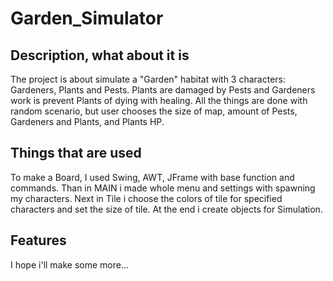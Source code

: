 # Garden_Simulator

## Description, what about it is 
The project is about simulate a "Garden" habitat with 3 characters: Gardeners, Plants and Pests. 
Plants are damaged by Pests and Gardeners work is prevent Plants of dying with healing.
All the things are done with random scenario, but user chooses the size of map, amount of Pests, Gardeners and Plants, and Plants HP. 

## Things that are used 
To make a Board, I used Swing, AWT, JFrame with base function and commands.
Than in MAIN i made whole menu and settings with spawning my characters.
Next in Tile i choose the colors of tile for specified characters and set the size of tile.
At the end i create objects for Simulation.

## Features
I hope i'll make some more...
